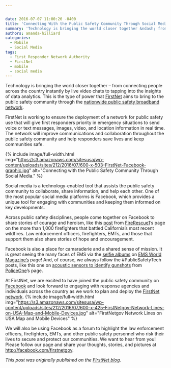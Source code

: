 ```yaml
---


date: 2016-07-07 11:00:26 -0400
title: 'Connecting With the Public Safety Community Through Social Media'
summary: 'Technology is bringing the world closer together &ndash; from connecting people across the country instantly by live video chats to tapping into the insights of data analytics. This is the type of power that FirstNet aims to bring to the public safety community through the nationwide public safety broadband network. FirstNet is working to ensure'
authors: amanda-hilliard
categories:
  - Mobile
  - Social Media
tags:
  - First Responder Network Authority
  - FirstNet
  - mobile
  - social media
---
```


Technology is bringing the world closer together – from connecting people across the country instantly by live video chats to tapping into the insights of data analytics. This is the type of power that [FirstNet](http://www.firstnet.gov/) aims to bring to the public safety community through the [nationwide public safety broadband network](http://www.firstnet.gov/network).

FirstNet is working to ensure the deployment of a network for public safety use that will give first responders priority in emergency situations to send voice or text messages, images, video, and location information in real time. The network will improve communications and collaboration throughout the public safety community and help responders save lives and keep communities safe.


{% include image/full-width.html img="https://s3.amazonaws.com/sitesusa/wp-content/uploads/sites/212/2016/07/600-x-503-FirstNet-Facebook-graphic.jpg" alt="Connecting with the Public Safety Community Through Social Media." %}

Social media is a technology-enabled tool that assists the public safety community to collaborate, share information, and help each other. One of the most popular social media platforms is Facebook, which provides a unique tool for engaging with communities and keeping them informed on key developments.

Across public safety disciplines, people come together on Facebook to share stories of courage and heroism, like this <a href="https://www.facebook.com/firerescue1/posts/10153746349372939" target="_blank">post</a> from <a href="https://www.facebook.com/firerescue1/" target="_blank">FireRescue1</a>’s page on the more than 1,000 firefighters that battled California’s most recent wildfires. Law enforcement officers, firefighters, EMTs, and those that support them also share stories of hope and encouragement.

Facebook is also a place for camaraderie and a shared sense of mission. It is great seeing the many faces of EMS via the <a href="https://www.facebook.com/EMSWorldFans/photos/?tab=album&album_id=870024156372668" target="_blank">selfie albums</a> on <a href="https://www.facebook.com/EMSWorldFans/" target="_blank">EMS World Magazine’s</a> page! And, of course, we always follow the #PublicSafetyTech posts, like this one on <a href="https://www.facebook.com/policeone/posts/10154305604669740" target="_blank">acoustic sensors to identify gunshots</a> from <a href="https://www.facebook.com/policeone" target="_blank">PoliceOne</a>’s page.

At FirstNet, we are excited to have joined the public safety community on <a href="http://facebook.com/firstnetgov" target="_blank">Facebook</a> and look forward to engaging with response agencies and individuals across the country as we work to plan and deploy the [FirstNet network](http://www.firstnet.gov/network). 
{% include image/full-width.html img="https://s3.amazonaws.com/sitesusa/wp-content/uploads/sites/212/2016/07/600-x-425-FirstNetgov-Network-Lines-on-USA-Map-and-Mobile-Devices.jpg" alt="FirstNetgov Network Lines on USA Map and Mobile Devices" %} 

We will also be using Facebook as a forum to highlight the law enforcement officers, firefighters, EMTs, and other public safety personnel who risk their lives to secure and protect our communities. We want to hear from you! Please follow our page and share your thoughts, stories, and pictures at <a href="http://facebook.com/firstnetgov" target="_blank">http://facebook.com/firstnetgov</a>.

_This post was originally published on the [FirstNet blog](http://www.firstnet.gov/newsroom/blog)._